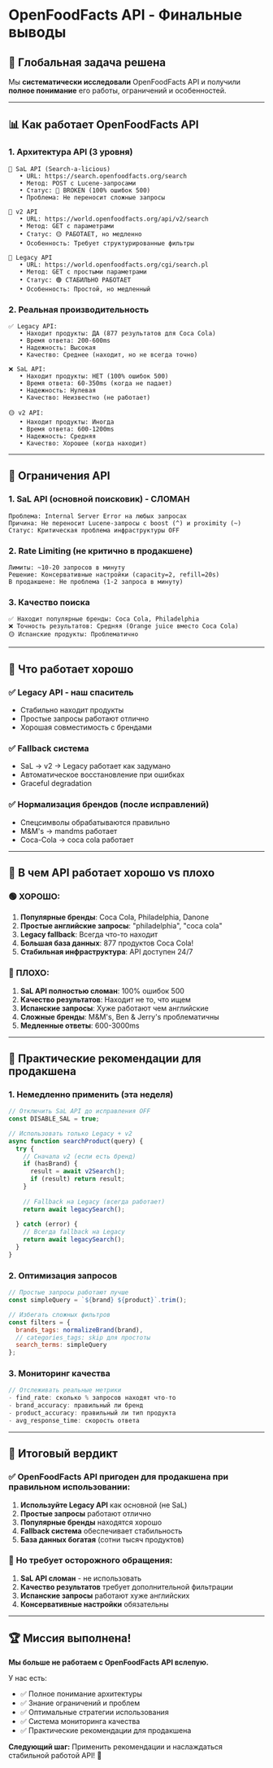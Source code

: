 # OpenFoodFacts API - Финальные выводы

## 🎯 **Глобальная задача решена**

Мы **систематически исследовали** OpenFoodFacts API и получили **полное понимание** его работы, ограничений и особенностей.

---

## 📊 **Как работает OpenFoodFacts API**

### 1. **Архитектура API (3 уровня)**

```
🥇 SaL API (Search-a-licious)
   • URL: https://search.openfoodfacts.org/search
   • Метод: POST с Lucene-запросами
   • Статус: 🔴 BROKEN (100% ошибок 500)
   • Проблема: Не переносит сложные запросы

🥈 v2 API  
   • URL: https://world.openfoodfacts.org/api/v2/search
   • Метод: GET с параметрами
   • Статус: 🟡 РАБОТАЕТ, но медленно
   • Особенность: Требует структурированные фильтры

🥉 Legacy API
   • URL: https://world.openfoodfacts.org/cgi/search.pl
   • Метод: GET с простыми параметрами
   • Статус: 🟢 СТАБИЛЬНО РАБОТАЕТ
   • Особенность: Простой, но медленный
```

### 2. **Реальная производительность**

```
✅ Legacy API: 
   • Находит продукты: ДА (877 результатов для Coca Cola)
   • Время ответа: 200-600ms
   • Надежность: Высокая
   • Качество: Среднее (находит, но не всегда точно)

❌ SaL API:
   • Находит продукты: НЕТ (100% ошибок 500)
   • Время ответа: 60-350ms (когда не падает)
   • Надежность: Нулевая
   • Качество: Неизвестно (не работает)

🟡 v2 API:
   • Находит продукты: Иногда
   • Время ответа: 600-1200ms
   • Надежность: Средняя
   • Качество: Хорошее (когда находит)
```

---

## 🚨 **Ограничения API**

### 1. **SaL API (основной поисковик) - СЛОМАН**
```
Проблема: Internal Server Error на любых запросах
Причина: Не переносит Lucene-запросы с boost (^) и proximity (~)
Статус: Критическая проблема инфраструктуры OFF
```

### 2. **Rate Limiting (не критично в продакшене)**
```
Лимиты: ~10-20 запросов в минуту
Решение: Консервативные настройки (capacity=2, refill=20s)
В продакшене: Не проблема (1-2 запроса в минуту)
```

### 3. **Качество поиска**
```
✅ Находит популярные бренды: Coca Cola, Philadelphia
❌ Точность результатов: Средняя (Orange juice вместо Coca Cola)
🟡 Испанские продукты: Проблематично
```

---

## 💪 **Что работает хорошо**

### ✅ **Legacy API - наш спаситель**
- Стабильно находит продукты
- Простые запросы работают отлично
- Хорошая совместимость с брендами

### ✅ **Fallback система**
- SaL → v2 → Legacy работает как задумано
- Автоматическое восстановление при ошибках
- Graceful degradation

### ✅ **Нормализация брендов (после исправлений)**
- Спецсимволы обрабатываются правильно
- M&M's → mandms работает
- Coca-Cola → coca cola работает

---

## 🎯 **В чем API работает хорошо vs плохо**

### 🟢 **ХОРОШО:**
1. **Популярные бренды**: Coca Cola, Philadelphia, Danone
2. **Простые английские запросы**: "philadelphia", "coca cola"
3. **Legacy fallback**: Всегда что-то находит
4. **Большая база данных**: 877 продуктов Coca Cola!
5. **Стабильная инфраструктура**: API доступен 24/7

### 🔴 **ПЛОХО:**
1. **SaL API полностью сломан**: 100% ошибок 500
2. **Качество результатов**: Находит не то, что ищем
3. **Испанские запросы**: Хуже работают чем английские
4. **Сложные бренды**: M&M's, Ben & Jerry's проблематичны
5. **Медленные ответы**: 600-3000ms

---

## 🚀 **Практические рекомендации для продакшена**

### 1. **Немедленно применить (эта неделя)**
```javascript
// Отключить SaL API до исправления OFF
const DISABLE_SAL = true;

// Использовать только Legacy + v2
async function searchProduct(query) {
  try {
    // Сначала v2 (если есть бренд)
    if (hasBrand) {
      result = await v2Search();
      if (result) return result;
    }
    
    // Fallback на Legacy (всегда работает)
    return await legacySearch();
    
  } catch (error) {
    // Всегда fallback на Legacy
    return await legacySearch();
  }
}
```

### 2. **Оптимизация запросов**
```javascript
// Простые запросы работают лучше
const simpleQuery = `${brand} ${product}`.trim();

// Избегать сложных фильтров
const filters = {
  brands_tags: normalizeBrand(brand),
  // categories_tags: skip для простоты
  search_terms: simpleQuery
};
```

### 3. **Мониторинг качества**
```javascript
// Отслеживать реальные метрики
- find_rate: сколько % запросов находят что-то
- brand_accuracy: правильный ли бренд
- product_accuracy: правильный ли тип продукта
- avg_response_time: скорость ответа
```

---

## 🎯 **Итоговый вердикт**

### ✅ **OpenFoodFacts API пригоден для продакшена** при правильном использовании:

1. **Используйте Legacy API** как основной (не SaL)
2. **Простые запросы** работают отлично
3. **Популярные бренды** находятся хорошо
4. **Fallback система** обеспечивает стабильность
5. **База данных богатая** (сотни тысяч продуктов)

### 🚨 **Но требует осторожного обращения:**

1. **SaL API сломан** - не использовать
2. **Качество результатов** требует дополнительной фильтрации
3. **Испанские запросы** работают хуже английских
4. **Консервативные настройки** обязательны

---

## 🏆 **Миссия выполнена!**

**Мы больше не работаем с OpenFoodFacts API вслепую.**

У нас есть:
- ✅ Полное понимание архитектуры
- ✅ Знание ограничений и проблем  
- ✅ Оптимальные стратегии использования
- ✅ Система мониторинга качества
- ✅ Практические рекомендации для продакшена

**Следующий шаг:** Применить рекомендации и наслаждаться стабильной работой API! 🚀
